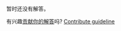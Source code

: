 
暂时还没有解答。

有兴趣[贡献你的解答](https://github.com/BFEdev/BFE.dev-solutions/blob/main/quiz/emoji_zh.md)吗? [Contribute guideline](https://github.com/BFEdev/BFE.dev-solutions#how-to-contribute)
